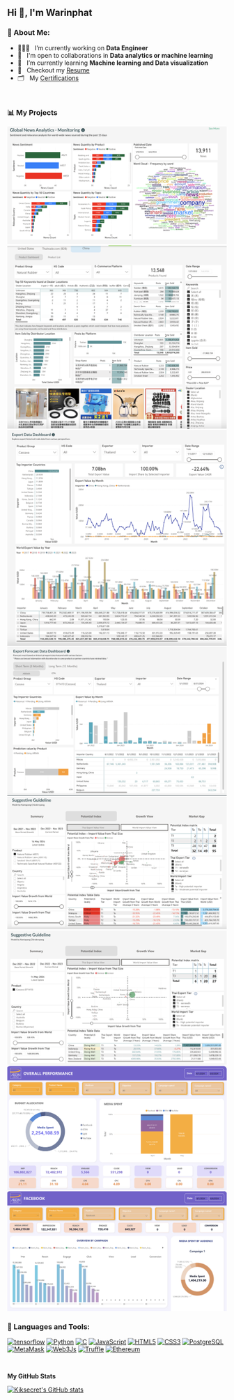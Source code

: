 
## Hi 👋, I'm Warinphat

### 🧐  About Me:

- 👨🏻‍💻 &nbsp; I’m currently working on **Data Engineer**
- 🤝 &nbsp; I'm open to collaborations in **Data analytics or machine learning**
- 🌱 &nbsp; I’m currently learning **Machine learning and Data visualization**
- 📝 &nbsp; Checkout my [Resume](https://drive.google.com/file/d/1xNKRJ1ovGxeTdfeWWX1iA8SLtCwx0YG8/view?usp=sharing)
- 🗂️ &nbsp; My [Certifications](https://drive.google.com/drive/folders/1IsS17AemTtWZTXjEZX8Rbh7o5YhgcnFU?usp=sharing)
<br>

### 📊 My Projects
![DITP-News Analytics](https://github.com/Kiksecret/Images-Project/blob/main/DITP-News%20analytics.png)
![DITP-Market Insight](https://github.com/Kiksecret/Images-Project/blob/main/DITP-Market%20insight.png)
![DITP-Export](https://github.com/Kiksecret/Images-Project/blob/main/DITP-Export.png)
![DITP-Forecast](https://github.com/Kiksecret/Images-Project/blob/main/DITP-Forecast.png)
![DITP-Suggestive](https://github.com/Kiksecret/Images-Project/blob/main/DITP-Suggestive.png)
![DITP-Potencial](https://github.com/Kiksecret/Images-Project/blob/main/DITP-Potencial.png)
![Marketing-Overall](https://github.com/Kiksecret/Images-Project/blob/main/Aeon-Overall.png)
![Marketing-FB](https://github.com/Kiksecret/Images-Project/blob/main/Aeon-FB.png)
<br>

### 🔨 Languages and Tools:

<a href="https://www.tensorflow.org" target="_blank" rel="noreferrer"><img src="https://raw.githubusercontent.com/rahul-jha98/github_readme_icons/main/language_and_tools/square/tensorflow/tensorflow.svg" alt="tensorflow" width="44" height="43" /></a> 
<a href="https://www.python.org/" target="_blank" rel="noreferrer"><img src="https://raw.githubusercontent.com/danielcranney/readme-generator/main/public/icons/skills/python-colored.svg" width="36" height="36" alt="Python" /></a>
<a href="https://docs.microsoft.com/en-us/cpp/?view=msvc-170" target="_blank" rel="noreferrer"><img src="https://raw.githubusercontent.com/danielcranney/readme-generator/main/public/icons/skills/c-colored.svg" width="36" height="36" alt="C" /></a>
<a href="https://developer.mozilla.org/en-US/docs/Web/JavaScript" target="_blank" rel="noreferrer"><img src="https://raw.githubusercontent.com/danielcranney/readme-generator/main/public/icons/skills/javascript-colored.svg" width="36" height="36" alt="JavaScript" /></a>
<a href="https://developer.mozilla.org/en-US/docs/Glossary/HTML5" target="_blank" rel="noreferrer"><img src="https://raw.githubusercontent.com/danielcranney/readme-generator/main/public/icons/skills/html5-colored.svg" width="36" height="36" alt="HTML5" /></a>
<a href="https://www.w3.org/TR/CSS/#css" target="_blank" rel="noreferrer"><img src="https://raw.githubusercontent.com/danielcranney/readme-generator/main/public/icons/skills/css3-colored.svg" width="36" height="36" alt="CSS3" /></a>
<a href="https://www.postgresql.org/" target="_blank" rel="noreferrer"><img src="https://raw.githubusercontent.com/danielcranney/readme-generator/main/public/icons/skills/postgresql-colored.svg" width="36" height="36" alt="PostgreSQL" /></a>
<a href="https://metamask.io/" target="_blank" rel="noreferrer"><img src="https://raw.githubusercontent.com/danielcranney/readme-generator/main/public/icons/skills/metamask-colored.svg" width="36" height="36" alt="MetaMask" /></a>
<a href="https://web3js.readthedocs.io/en/v1.7.1/#" target="_blank" rel="noreferrer"><img src="https://raw.githubusercontent.com/danielcranney/readme-generator/main/public/icons/skills/web3js-colored.svg" width="36" height="36" alt="Web3Js" /></a>
<a href="https://trufflesuite.com" target="_blank" rel="noreferrer"><img src="https://raw.githubusercontent.com/danielcranney/readme-generator/main/public/icons/skills/truffle-colored.svg" width="36" height="36" alt="Truffle" /></a>
<a href="https://ethereum.org/en/" target="_blank" rel="noreferrer"><img src="https://raw.githubusercontent.com/danielcranney/readme-generator/main/public/icons/skills/ethereum-colored.svg" width="36" height="36" alt="Ethereum" /></a>

<br>

<b>My GitHub Stats</b>

<a href="http://www.github.com/Kiksecret"><img src="https://github-readme-stats.vercel.app/api?username=Kiksecret&show_icons=true&hide=&count_private=true&title_color=3382ed&text_color=ffffff&icon_color=3382ed&bg_color=1c1917&hide_border=true&show_icons=true" alt="Kiksecret's GitHub stats" /></a>
